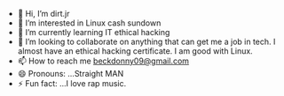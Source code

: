 - 👋 Hi, I’m dirt.jr
- 👀 I’m interested in Linux cash sundown 
- 🌱 I’m currently learning IT ethical hacking
- 💞️ I’m looking to collaborate on anything that can get me a job in tech. I almost have an ethical hacking certificate. I am good with Linux.
- 📫 How to reach me beckdonny09@gmail.com
- 😄 Pronouns: ...Straight MAN
- ⚡ Fun fact: ...I love rap music.

<!---
darklink2151/darklink2151 is a ✨ special ✨ repository because its `README.md` (this file) appears on your GitHub profile.
You can click the Preview link to take a look at your changes.
--->

